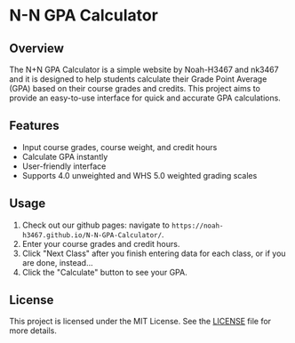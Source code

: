 # N-N GPA Calculator

## Overview
The N+N GPA Calculator is a simple website by Noah-H3467 and nk3467 and it is designed to help students calculate their Grade Point Average (GPA) based on their course grades and credits. This project aims to provide an easy-to-use interface for quick and accurate GPA calculations.

## Features
- Input course grades, course weight, and credit hours
- Calculate GPA instantly
- User-friendly interface
- Supports 4.0 unweighted and WHS 5.0 weighted grading scales


## Usage
1. Check out our github pages: navigate to `https://noah-h3467.github.io/N-N-GPA-Calculator/`.
2. Enter your course grades and credit hours.
3. Click "Next Class" after you finish entering data for each class, or if you are done, instead...
4. Click the "Calculate" button to see your GPA.

## License
This project is licensed under the MIT License. See the [LICENSE](LICENSE) file for more details.
